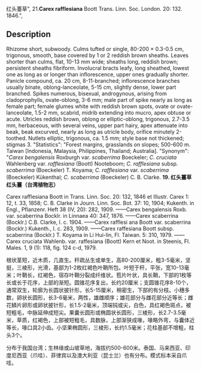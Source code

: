 红头薹草",
21.**Carex rafflesiana** Boott Trans. Linn. Soc. London. 20: 132. 1846.",

## Description
Rhizome short, subwoody. Culms tufted or single, 80-200 × 0.3-0.5 cm, trigonous, smooth, base covered by 1 or 2 reddish brown sheaths. Leaves shorter than culms, flat, 10-13 mm wide; sheaths long, reddish brown; persistent sheaths fibriform. Involucral bracts leafy, long sheathed, lowest one as long as or longer than inflorescence, upper ones gradually shorter. Panicle compound, ca. 20 cm, 8-11-branched; inflorescence branches usually binate, oblong-lanceolate, 5-15 cm, slightly dense, lower part branched. Spikes numerous, bisexual, androgynous, arising from cladoprophylls, ovate-oblong, 3-6 mm; male part of spike nearly as long as female part; female glumes white with reddish brown spots, ovate or ovate-lanceolate, 1.5-2 mm, scabrid, midrib extending into mucro, apex obtuse or acute. Utricles reddish brown, oblong or elliptic-oblong, trigonous, 2.7-3.5 mm, herbaceous, with several veins, upper part hairy, apex attenuate into beak, beak excurved, nearly as long as utricle body, orifice minutely 2-toothed. Nutlets elliptic, trigonous, ca. 1.5 mm; style base not thickened; stigmas 3.
  "Statistics": "Forest margins, grasslands on slopes; 500-600 m. Taiwan [Indonesia, Malaysia, Philippines, Thailand; Australia].
  "Synonym": "*Carex bengalensis* Roxburgh var. *scaberrima* Boeckeler; *C. cruciata* Wahlenberg var. *rafflesiana* (Boott) Nooteboom; *C. rafflesiana* subsp. *scaberrima* (Boeckeler) T. Koyama; *C. rafflesiana* var. *scaberrima* (Boeckeler) Kükenthal; *C. scaberrima* (Boeckeler) C. B. Clarke.
**19. 红头薹草 红头薹（台湾植物志）**

Carex rafflesiana Boott in Trans. Linn. Soc. 20: 132, 1846 et Illustr. Carex 1: 12, t. 33, 1858; C. B. Clarke in Journ. Linn. Soc. Bot. 37: 10, 1904; Kukenth. in Engl., Pflanzenr. Heft 38 (IV, 20): 282, 1909. ——Carex bengalensis Roxb. var. scaberrina Bocklr. in Linnaea 40: 347, 1876. ——Carex scaberrina (Bocklr.) C.B. Clarke, l. c. 1904. ——Carex rafflesi ana Boott var. scaberrina (Bocklr.) Kukenth., l. c. 283, 1909. ——Carex raffesiana Boott subsp. scaberrina (Bocklr.) T. Koyama in Li Hui-lin, Fl. Taiwan. 5: 310, 1979. ——Carex cruciata Wahlenb. var. raffesiana (Boott) Kern et Noot. in Steenis, Fl. Males. 1, 9 (1): 118, fig. 124 c-d, 1979.

根状茎短，近木质，几直生。秆疏丛生或单生，高80-200厘米，粗3-5毫米，坚挺，三棱形，光滑，基部为1-2枚红褐色叶鞘所包。叶短于秆，平张，宽10-13毫米；叶鞘长，红褐色，宿存叶鞘分裂成纤维状。苞片叶状，具长鞘，下部的1枚等长或长于花序，上部的渐短。圆锥花序复出，长约20厘米；支圆锥花序8-10个，通常双生，轮廓为长圆状披针形，长5-15厘米，稍密生，下部的有分枝。小穗多数，卵状长圆形，长3-6毫米，两性，雄雌顺序；雄花部分与雌花部分近等长；雌花鳞片卵形或卵状披针形，长1.5-2毫米，顶端钝或尖，白色，具红褐色斑点，被短粗毛，中脉延伸成短尖。果囊长圆形或椭圆状长圆形，三棱形，长2.7-3.5毫米，草质，红褐色，上部被短粗毛，具数脉，上部渐狭成喙，喙略外弯，与囊体近等长，喙口具2小齿。小坚果椭圆形，三棱形，长约1.5毫米；花柱基部不增粗，柱头3个。

分布于我国台湾；生林缘或山坡草地，海拔约500-600米。泰国、马来西亚、印度尼西亚（爪哇）、菲律宾以及澳大利亚（昆士兰）也有分布。模式标本采自爪哇。
